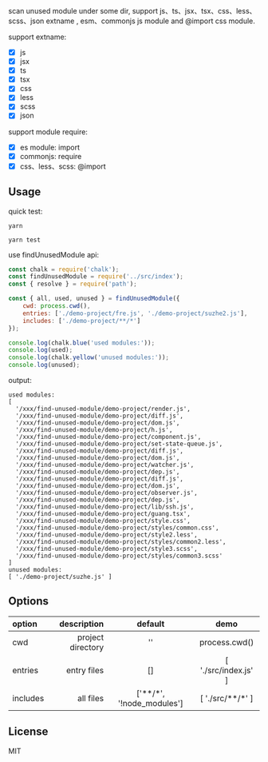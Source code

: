 scan unused module under some dir, support js、ts、jsx、tsx、css、less、scss、json extname , esm、commonjs js module and @import css module.

support extname:
- [x] js
- [x] jsx
- [x] ts
- [x] tsx
- [x] css
- [x] less
- [x] scss
- [x] json

support module require:
- [x] es module: import
- [x] commonjs: require 
- [x] css、less、scss: @import

## Usage

quick test:

```
yarn

yarn test
```

use findUnusedModule api:

```javascript
const chalk = require('chalk');
const findUnusedModule = require('../src/index');
const { resolve } = require('path');

const { all, used, unused } = findUnusedModule({
    cwd: process.cwd(),
    entries: ['./demo-project/fre.js', './demo-project/suzhe2.js'],
    includes: ['./demo-project/**/*']
});

console.log(chalk.blue('used modules:'));
console.log(used);
console.log(chalk.yellow('unused modules:'));
console.log(unused);

```

output:
```
used modules:
[
  '/xxx/find-unused-module/demo-project/render.js',
  '/xxx/find-unused-module/demo-project/diff.js',
  '/xxx/find-unused-module/demo-project/dom.js',
  '/xxx/find-unused-module/demo-project/h.js',
  '/xxx/find-unused-module/demo-project/component.js',
  '/xxx/find-unused-module/demo-project/set-state-queue.js',
  '/xxx/find-unused-module/demo-project/diff.js',
  '/xxx/find-unused-module/demo-project/dom.js',
  '/xxx/find-unused-module/demo-project/watcher.js',
  '/xxx/find-unused-module/demo-project/dep.js',
  '/xxx/find-unused-module/demo-project/diff.js',
  '/xxx/find-unused-module/demo-project/dom.js',
  '/xxx/find-unused-module/demo-project/observer.js',
  '/xxx/find-unused-module/demo-project/dep.js',
  '/xxx/find-unused-module/demo-project/lib/ssh.js',
  '/xxx/find-unused-module/demo-project/guang.tsx',
  '/xxx/find-unused-module/demo-project/style.css',
  '/xxx/find-unused-module/demo-project/styles/common.css',
  '/xxx/find-unused-module/demo-project/style2.less',
  '/xxx/find-unused-module/demo-project/styles/common2.less',
  '/xxx/find-unused-module/demo-project/style3.scss',
  '/xxx/find-unused-module/demo-project/styles/common3.scss'
]
unused modules:
[ './demo-project/suzhe.js' ]
```
## Options

| option | description | default | demo |
| :-----| ----: | :----: | :----: |
| cwd | project directory | '' | process.cwd() |
| entries | entry files | [] | [ './src/index.js' ] |
| includes | all files | ['\*\*/\*', '!node_modules'] | [ './src/\*\*/*' ] |

## License

MIT

